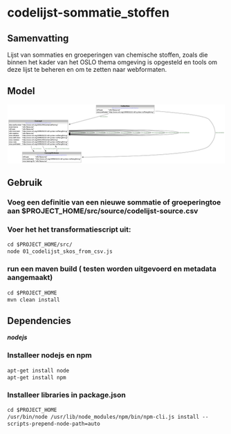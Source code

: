 # codelijst-sommatie_stoffen

## Samenvatting
Lijst van sommaties en groeperingen van chemische stoffen, zoals die binnen het kader van het OSLO thema omgeving is opgesteld en tools om deze lijst te beheren en om te zetten naar webformaten.


## Model
![Model](src/documentation/model.png)

## Gebruik

### Voeg een definitie van een nieuwe sommatie of groeperingtoe aan $PROJECT_HOME/src/source/codelijst-source.csv

### Voer het het transformatiescript uit:
```
cd $PROJECT_HOME/src/
node 01_codelijst_skos_from_csv.js
```

### run een maven build ( testen worden uitgevoerd en metadata aangemaakt)
```
cd $PROJECT_HOME
mvn clean install
```

## Dependencies

**_nodejs_**

### Installeer nodejs en npm
```
apt-get install node
apt-get install npm
```

### Installeer libraries in package.json
```
cd $PROJECT_HOME
/usr/bin/node /usr/lib/node_modules/npm/bin/npm-cli.js install --scripts-prepend-node-path=auto
```

